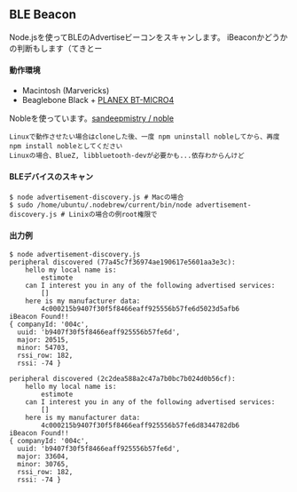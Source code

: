 ## BLE Beacon


Node.jsを使ってBLEのAdvertiseビーコンをスキャンします。
iBeaconかどうかの判断もします（てきとー

#### 動作環境
+ Macintosh (Marvericks)
+ Beaglebone Black + [PLANEX BT-MICRO4](http://www.amazon.co.jp/gp/product/B0071TE1G2/ref=as_li_ss_tl?ie=UTF8&camp=247&creative=7399&creativeASIN=B0071TE1G2&linkCode=as2&tag=tomovwgti-22)

Nobleを使っています。[sandeepmistry / noble](https://github.com/sandeepmistry/noble)

    Linuxで動作させたい場合はcloneした後、一度 npm uninstall nobleしてから、再度 npm install nobleとしてください
    Linuxの場合、BlueZ, libbluetooth-devが必要かも...依存わからんけど

#### BLEデバイスのスキャン

```
$ node advertisement-discovery.js # Macの場合
$ sudo /home/ubuntu/.nodebrew/current/bin/node advertisement-discovery.js # Linixの場合の例root権限で 
```

#### 出力例

```
$ node advertisement-discovery.js 
peripheral discovered (77a45c7f36974ae190617e5601aa3e3c):
	hello my local name is:
		estimote
	can I interest you in any of the following advertised services:
		[]
	here is my manufacturer data:
		4c000215b9407f30f5f8466eaff925556b57fe6d5023d5afb6
iBeacon Found!!
{ companyId: '004c',
  uuid: 'b9407f30f5f8466eaff925556b57fe6d',
  major: 20515,
  minor: 54703,
  rssi_row: 182,
  rssi: -74 }

peripheral discovered (2c2dea588a2c47a7b0bc7b024d0b56cf):
	hello my local name is:
		estimote
	can I interest you in any of the following advertised services:
		[]
	here is my manufacturer data:
		4c000215b9407f30f5f8466eaff925556b57fe6d8344782db6
iBeacon Found!!
{ companyId: '004c',
  uuid: 'b9407f30f5f8466eaff925556b57fe6d',
  major: 33604,
  minor: 30765,
  rssi_row: 182,
  rssi: -74 }

```
